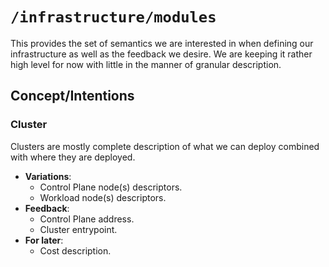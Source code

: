 # `/infrastructure/modules`

This provides the set of semantics we are interested in when defining our infrastructure as well as the feedback we desire. We are keeping it rather high level for now with little in the manner of granular description.

## Concept/Intentions

### Cluster

Clusters are mostly complete description of what we can deploy combined with where they are deployed.

- **Variations**:
  - Control Plane node(s) descriptors.
  - Workload node(s) descriptors.
- **Feedback**:
  - Control Plane address.
  - Cluster entrypoint.
- **For later**:
  - Cost description.
